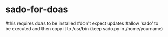 # sado-for-doas
#this requires doas to be installed
#don't expect updates
#allow 'sado' to be executed and then copy it to /usr/bin (keep sado.py in /home/yourname)
